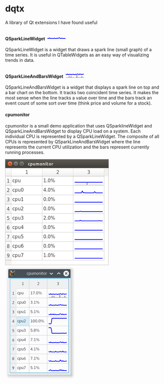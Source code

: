 # dqtx
A library of Qt extensions I have found useful

#### QSparkLineWidget ![SparkLine](images/sparkline.png)
QSparkLineWidget is a widget that draws a spark line (small graph) of a time series.  It is useful in QTableWidgets as an easy way of visualizing trends in data.

#### QSparkLineAndBarsWidget ![SparkLineAndBars](images/sparklineandbars.png)
QSparkLineAndBarsWidget is a widget that displays a spark line on top and a bar chart on the bottom.  It tracks two coincident time series.  It makes the most sense when the line tracks a value over time and the bars track an event count of some sort over time (think price and volume for a stock).

#### cpumonitor
cpumonitor is a small demo application that uses QSparklineWidget and QSparkLineAndBarsWidget to display CPU load on a system.  Each individual CPU is represented by a QSparkLineWidget.  The composite of all CPUs is represented by QSparkLineAndBarsWidget where the line represents the current CPU utilization and the bars represent currently running processes.

![ubuntu screenshot](images/cpumonitor_ubuntu.png) ![kubuntu screenshot](images/cpumonitor.png)
